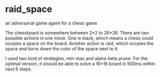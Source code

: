 # raid_space
an adversarial game agent for a chess game

The chessboard is somewhere between 2\*2 to 26\*26.
There are two possible actions in one move. One is stack, which means a chess could occpies a space on the board. Another action is raid, which occpies the space and turns down the color of the space next to it. 

I used two kind of strategies, min-max and alpha-beta prune. For the optimal version, it should be able to solve a 16\*16 board in 500ms within next 6 steps.